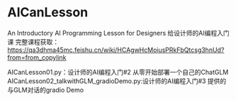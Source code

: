 # AICanLesson
An Introductory AI Programming Lesson for Designers 给设计师的AI编程入门课
完整课程获取：https://qa3dhma45mc.feishu.cn/wiki/HCAgwHcMoiusPRkFbQtcsg3hnUd?from=from_copylink

AICanLesson01.py：设计师的AI编程入门#2 从零开始部署一个自己的ChatGLM
AICanLesson02_talkwithGLM_gradioDemo.py:设计师的AI编程入门#3 提供的与GLM对话的gradio Demo

